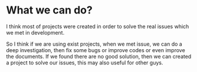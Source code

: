 # What we can do?
I think most of projects were created in order to solve the real issues which we met in development. 

So I think if we are using exist projects, when we met issue, we can do a deep investigation, then fix some bugs or improve codes or even improve the documents. If we found there are no good solution, then we can created a project to solve our issues, this may also useful for other guys.
